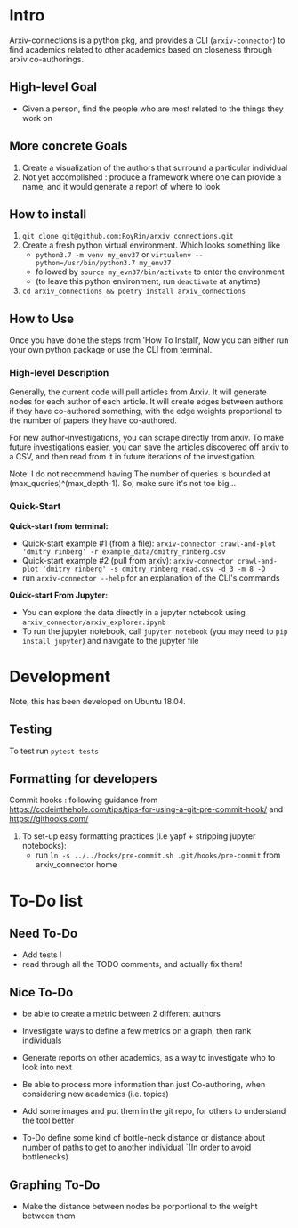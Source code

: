# Intro
Arxiv-connections is a python pkg, and provides a CLI (`arxiv-connector`) to find academics related to other academics
 based on closeness through arxiv co-authorings.


## High-level Goal
* Given a person, find the people who are most related to the things they work on

## More concrete Goals 
1. Create a visualization of the authors that surround a particular individual
2. Not yet accomplished : produce a framework where one can provide a name,
 and it would generate a report of where to look 

## How to install

1. `git clone git@github.com:RoyRin/arxiv_connections.git` 
2. Create a fresh python virtual environment. Which looks something like 
    - `python3.7 -m venv my_env37` or `virtualenv --python=/usr/bin/python3.7 my_env37`
    - followed by `source my_evn37/bin/activate` to enter the environment
    - (to leave this python environment, run `deactivate` at anytime)
3. `cd arxiv_connections && poetry install arxiv_connections`

## How to Use
Once you have done the steps from 'How To Install', Now you can either run your own python package or use the CLI from terminal.

### High-level Description
Generally, the current code will pull articles from Arxiv. It will generate nodes for each author of each article. It 
will create edges between authors if they have co-authored something, with the edge weights proportional to the 
number of papers they have co-authored.

For new author-investigations, you can scrape directly from arxiv. To make future investigations easier, you can
save the articles discovered off arxiv to a CSV, and then read from it in future iterations of the investigation.

Note: I do not recommend having 
The number of queries is bounded at (max_queries)^(max_depth-1). So, make sure it's not too big...
### Quick-Start
**Quick-start from terminal:**
* Quick-start example #1 (from a file): `arxiv-connector crawl-and-plot 'dmitry rinberg' -r example_data/dmitry_rinberg.csv`
* Quick-start example #2 (pull from arxiv): `arxiv-connector crawl-and-plot 'dmitry rinberg' -s dmitry_rinberg_read.csv -d 3 -m 8 -D`
* run `arxiv-connector --help` for an explanation of the CLI's commands

**Quick-start From Jupyter:**

* You can explore the data directly in a jupyter notebook using `arxiv_connector/arxiv_explorer.ipynb`
* To run the jupyter notebook, call `jupyter notebook` (you may need to `pip install jupyter`) and navigate to the jupyter file 

# Development

Note, this has been developed on Ubuntu 18.04.

## Testing

To test run `pytest tests`

## Formatting for developers
Commit hooks : following guidance from https://codeinthehole.com/tips/tips-for-using-a-git-pre-commit-hook/ and https://githooks.com/

1. To set-up easy formatting practices (i.e yapf + stripping jupyter notebooks):
    * run `ln -s ../../hooks/pre-commit.sh .git/hooks/pre-commit` from arxiv_connector home



# To-Do list

## Need To-Do

* Add tests !
* read through all the TODO comments, and actually fix them!

## Nice To-Do

* be able to create a metric between 2 different authors
* Investigate ways to define a few metrics on a graph, then rank individuals
* Generate reports on other academics, as a way to investigate who to look into next
* Be able to process more information than just Co-authoring, when considering new academics (i.e. topics)
* Add some images and put them in the git repo, for others to understand the tool better

* To-Do define some kind of bottle-neck distance or distance about number of paths to get to another individual
`(In order to avoid bottlenecks)

## Graphing To-Do 

* Make the distance between nodes be porportional to the weight between them

